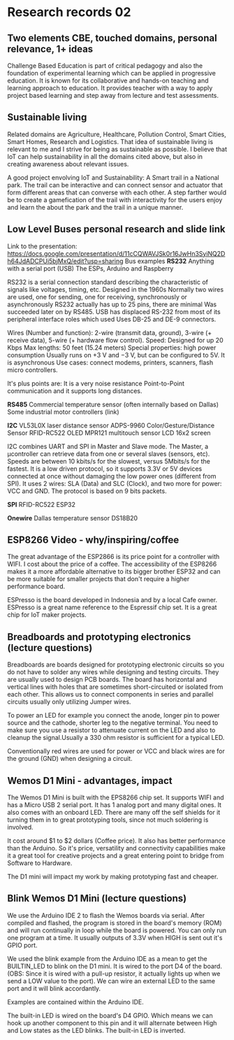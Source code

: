 # Research records 02
## Two elements CBE, touched domains, personal relevance, 1+ ideas
Challenge Based Education is part of critical pedagogy and also the foundation of experimental learning which can be applied in progressive education.
It is known for its collaborative and hands-on teaching and learning approach to education. It provides teacher with a way to apply project based learning and step away from lecture and test assessments.

## Sustainable living
Related domains are Agriculture, Healthcare, Pollution Control, Smart Cities, Smart Homes, Research and Logistics. 
That idea of sustainable living is relevant to me and I strive for being as sustainable as possible.
I believe that IoT can help sustainability in all the domains cited above, but also in creating awareness about relevant issues.

A good project envolving IoT and Sustainability:
A Smart trail in a National park.
The trail can be interactive and can connect sensor and actuator that form different areas that can converse with each other. 
A step farther would be to create a gamefication of the trail with interactivity for the users enjoy and learn the about the park and the trail in a unique manner. 

## Low Level Buses personal research and slide link
Link to the presentation: https://docs.google.com/presentation/d/11cCQWAVJSk0r16JwHn3SyiNQ2Dh64JdADCPUi5bjMxQ/edit?usp=sharing
Bus examples
**RS232**
Anything with a serial port (USB)
The ESPs, Arduino and Raspberry

RS232 is a serial connection standard describing the characteristic of signals like voltages, timing, etc. 
Designed in the 1960s
Normally two wires are used, one for sending, one for receiving, synchronously or asynchronously
RS232 actually has up to 25 pins, there are minimal
Was succeeded later on by RS485.
USB has displaced RS-232 from most of its peripheral interface roles which used Uses DB-25 and DE-9 connectors.

Wires (Number and function): 2-wire (transmit data, ground), 3-wire (+ receive data), 5-wire (+ hardware flow control). 
Speed:  Designed for up 20 Kbps
Max lengths: 50 feet (15.24 meters)
Special properties: high power consumption
Usually runs on +3 V and −3 V, but can be configured to 5V.
It is asynchronous
Use cases: connect modems, printers, scanners, flash micro controllers.


It's plus points are:
It is a very noise resistance Point-to-Point communication and it supports long distances.



**RS485**
Commercial temperature sensor (often internally based on Dallas)
Some industrial motor controllers (link)

**I2C**
VL53L0X laser distance sensor
ADPS-9960 Color/Gesture/Distance Sensor
RFID-RC522
OLED
MPR121 multitouch sensor
LCD 16x2 screen

I2C combines UART and SPI in Master and Slave mode. The Master, a µcontroller can retrieve data from one or several slaves (sensors, etc).
Speeds are between 10 kbits/s for the slowest, versus 5Mbits/s for the fastest.
It is a low driven protocol, so it supports 3.3V or 5V devices connected at once without damaging the low power ones (different from SPI).
It uses 2 wires: SLA (Data) and SLC (Clock), and two more for power: VCC and GND.
The protocol is based on 9 bits packets.

**SPI**
RFID-RC522
ESP32


**Onewire**
Dallas temperature sensor
DS18B20



## ESP8266 Video - why/inspiring/coffee
The great advantage of the ESP2866 is its price point for a controller with WIFI. I cost about the price of a coffee.
The accessibility of the ESP8266 makes it a more affordable alternative to its bigger brother ESP32 and can be more suitable for smaller projects that don't require a higher performance board.

ESPresso is the board developed in Indonesia and by a local Cafe owner. ESPresso is a great name reference to the Espressif chip set.
It is a great chip for IoT maker projects.


## Breadboards and prototyping electronics (lecture questions)

Breadboards are boards designed for prototyping electronic circuits so you do not have to solder any wires while designing and testing circuits. They are usually used to design PCB boards.
The board has horizontal and vertical lines with holes that are sometimes short-circuited or isolated from each other. This allows us to connect components in series and parallel circuits usually only utilizing Jumper wires.

To power an LED  for example you connect the anode, longer pin to power source and the cathode, shorter leg to the negative terminal.
You need to make sure you use a resistor to attenuate current on the LED and also to cleanup the signal.Usually a 330 ohm resistor is sufficient for a typical LED.

Conventionally red wires are used for power or VCC and black wires are for the ground (GND) when designing a circuit. 

## Wemos D1 Mini - advantages, impact

The Wemos D1 Mini is built with the EPS8266 chip set. 
It supports WIFI and has a Micro USB 2 serial port.
It has 1 analog port and many digital ones. It also comes with an onboard LED.
There are many off the self shields for it turning them in to great prototyping tools, since not much soldering is involved.

It cost around $1 to $2 dollars (Coffee price).
It also has better performance than the Arduino.
So it's price, versatility and connectivity capabilities make it a great tool for creative projects and a great entering point to bridge from Software to Hardware.

The D1 mini will impact my work by making prototyping fast and cheaper.


## Blink Wemos D1 Mini (lecture questions)

We use the Arduino IDE 2 to flash the Wemos boards via serial. After compiled and flashed, the program is stored in the board's memory (ROM) and will run continually in loop while the board is powered. You can only run one program at a time.
It usually outputs of 3.3V when HIGH is sent out it's GPIO port. 

We used the blink example from the Arduino IDE as a mean to get the BUILTIN_LED to blink on the D1 mini. It is wired to the port D4 of the board.
(OBS: Since it is wired with a pull-up resistor, it actually lights up when we send a LOW value to the port).
We can wire an external LED to the same port and it will blink accordantly. 


Examples are contained within the Arduino IDE.

The built-in LED is wired on the board's D4 GPIO. Which means we can hook up another component to this pin and it will alternate between High and Low states as the LED blinks. The built-in LED is inverted.

 